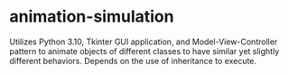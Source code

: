# animation-simulation
Utilizes Python 3.10, Tkinter GUI application, and Model-View-Controller pattern to animate objects of different classes to have similar yet slightly different behaviors. Depends on the use of inheritance to execute.
